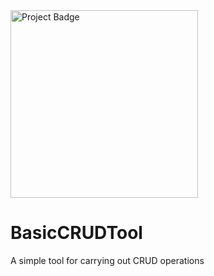 
<img src="https://ci.appveyor.com/api/projects/DominicLGit/basiccrudtool?svg=true" alt="Project Badge" width="300">


# BasicCRUDTool
A simple tool for carrying out CRUD operations
